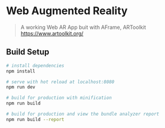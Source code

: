 # Web Augmented Reality

> A working Web AR App buit with AFrame, ARToolkit https://www.artoolkit.org/

## Build Setup

``` bash
# install dependencies
npm install

# serve with hot reload at localhost:8080
npm run dev

# build for production with minification
npm run build

# build for production and view the bundle analyzer report
npm run build --report
```
